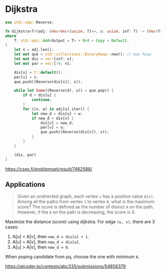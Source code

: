 # Dijkstra

```rust
use std::cmp::Reverse;

fn dijkstra<T>(adj: &Vec<Vec<(usize, T)>>, s: usize, inf: T) -> (Vec<T>, Vec<usize>)
where
    T: std::ops::Add<Output = T> + Ord + Copy + Default,
{
    let n = adj.len();
    let mut que = std::collections::BinaryHeap::new(); // max heap
    let mut dis = vec![inf; n];
    let mut par = vec![!0; n];

    dis[s] = T::default();
    par[s] = s;
    que.push((Reverse(dis[s]), s));

    while let Some((Reverse(d), u)) = que.pop() {
        if d > dis[u] {
            continue;
        }
        for &(v, w) in adj[u].iter() {
            let new_d = dis[u] + w;
            if new_d < dis[v] {
                dis[v] = new_d;
                par[v] = u;
                que.push((Reverse(dis[v]), v));
            }
        }
    }

    (dis, par)
}
```

<https://cses.fi/problemset/result/7462588/>


## Applications

> Given an undirected graph, each vertex `v` has a positive value `A[v]`. 
> Among all the paths from vertex `1` to vertex `N`, what is the maximum score? 
> The score is defined as the number of disinct `A` on the path.
> However, if the `A` on the path is decreasing, the score is 0.

Maximize the distance (score) using dijkstra. For edge `(u, v)`, there are 3 cases:
1. A[u] < A[v], then `new_d = dis[u] + 1`.
2. A[u] = A[v], then `new_d = dis[u]`.
3. A[u] > A[v], then `new_d = 0`.

When poping candidate from pq, choose the one with minimum `A`.

<https://atcoder.jp/contests/abc335/submissions/54858379>